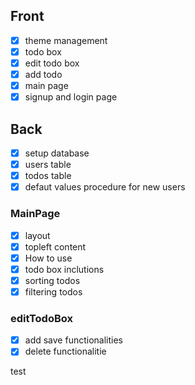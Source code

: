 
## Front 
- [x] theme management
- [x] todo box
- [x] edit todo box
- [x] add todo
- [x] main page
- [x] signup and login page

## Back
- [x] setup database
- [x] users table
- [x] todos table
- [x] defaut values procedure for new users

### MainPage
- [x] layout
- [x] topleft content
- [x] How to use
- [x] todo box inclutions 
- [x] sorting todos
- [x] filtering todos

### editTodoBox
- [x] add save functionalities
- [x] delete functionalitie

test